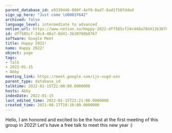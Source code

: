 ```yaml
---
parent_database_id: e9339446-880f-4ef0-8ad7-8ad1f507dded
sign_up_here: "Just come \U0001F642"
archived: false
language_level: intermediate to advanced
notion_url: https://www.notion.so/Happy-2022-dff585cf24c448a78d413b30708b0767
id: dff585cf-24c4-48a7-8d41-3b30708b0767
software: Google Meet
title: Happy 2022!
name: Happy 2022!
object: page
tags:
- Talk
- 2022-01-15
- Abby
meeting_link: https://meet.google.com/ijn-vugd-osn
parent_type: database_id
talktime: 2022-01-15T22:00:00.0000000
hosts: Abby
indexDate: 2022-01-15
last_edited_time: 2022-01-15T22:21:00.0000000
created_time: 2021-08-17T19:10:00.0000000
---
```


Hello, I am honored and excited to be the host at the first meeting of this group in 2022! Let's have a free talk to meet this new year :)






